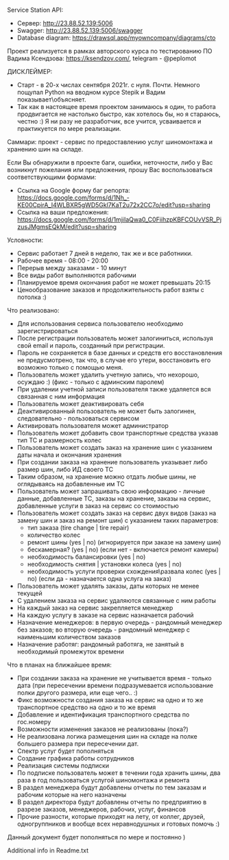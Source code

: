 Service Station API:
 - Сервер: http://23.88.52.139:5006
 - Swagger: http://23.88.52.139:5006/swagger
 - Database diagram: https://drawsql.app/myowncompany/diagrams/cto

Проект реализуется в рамках авторского курса по тестированию ПО Вадима Ксендзова: https://ksendzov.com/, telegram - @peplomot

ДИСКЛЕЙМЕР:
 - Старт - в 20-х числах сентября 2021г. с нуля. Почти. Немного пощупал Python на вводном курсе Stepik и Вадим показывает\объясняет.
 - Так как в настоящее время проектом занимаюсь я один, то работа продвигается не настолько быстро, как хотелось бы, но я стараюсь, честно :)
Я ни разу не разработчик, все учится, усваивается и практикуется по мере реализации.

Саммари: проект - сервис по предоставлению услуг шиномонтажа и хранению шин на складе.

Если Вы обнаружили в проекте баги, ошибки, неточности, либо у Вас возникнут пожелания или предложения, прошу Вас воспользоваться соответствующими формами:
 - Ссылка на Google форму баг репорта: https://docs.google.com/forms/d/1Nh_-KE00CpirA_I4WLBXR5gWD5Gkl7KaT2u72x2CC7o/edit?usp=sharing
 - Ссылка на ваши предложения: https://docs.google.com/forms/d/1mjiIaQwa0_C0FiihzpKBFCOUvVSR_PjzusJMgmsEQkM/edit?usp=sharing

Условности:
 - Сервис работает 7 дней в неделю, так же и все работники.
 - Рабочее время - 08:00 - 20:00
 - Перерыв между заказами - 10 минут
 - Все виды работ выполняются рабочими 
 - Планируемое время окончания работ не может превышать 20:15
 - Ценообразование заказов и продолжительность работ взяты с потолка :)
 

Что реализовано:
  - Для использования сервиса пользователю необходимо зарегистрироваться
  - После регистрации пользователь может залогиниться, используя свой email и пароль, созданный при регистрации.
  - Пароль не сохраняется в базе данных и средств его восстановления не предусмотрено, так что, в случае его утери, восстановить его возможно только с помощью меня.
  - Пользователь может удалить учетную запись, что нехорошо, осуждаю :) (фикс - только с админским паролем)
  - При удалении учетной записи пользователя также удаляется вся связанная с ним информация
  - Пользователь может деактивировать себя
  - Деактивированный пользователь не может быть залогинен, следовательно - пользоваться сервисом
  - Активировать пользователя может администратор
  - Пользователь может добавить свои транспортные средства указав тип ТС и размерность колес
  - Пользователь может создать заказ на хранение шин с указанием даты начала и окончания хранения
  - При создании заказа на хранение пользователь указывает либо размер шин, либо ИД своего ТС
  - Таким образом, на хранение можно отдать любые шины, не оглядываясь на добавленные им ТС
  - Пользователь может запрашивать свою информацию - личные данные, добавленные ТС, заказы на хранение, заказы на сервис, добавленные услуги в заказ на сервис со стоимостью
  - Пользователь может создать заказ на сервис двух видов (заказ на замену шин и заказ на ремонт шин) с указанием таких параметров:
    - тип заказа (tire change | tire repair)
    - количество колес
    - ремонт шины (yes | no) (игнорируется при заказе на замену шин)
    - бескамерная? (yes | no) (если нет - включается ремонт камеры)
    - необходимость балансировки (yes | no)
    - необходимость снятия | установки колеса (yes | no)
    - необходимость услуги проверки схождения\развала колес (yes | no) (если да - назначается одна услуга на заказ)
  - Пользователь может удалять заказы, даты которых не менее текущей 
  - С удалением заказа на сервис удаляются связанные с ним работы
  - На каждый заказ на сервис закрепляется менеджер
  - На каждую услугу в заказе на сервис назначается рабочий
  - Назначение менеджеров: в первую очередь - рандомный менеджер без заказов; во вторую очередь - рандомный менеджер с наименьшим количеством заказов
  - Назначение работяг: рандомный работяга, не занятый в необходимый промежуток времени 

Что в планах на ближайшее время:
  - При создании заказа на хранение не учитывается время - только дата (при пересечении времени подразумевается использование полки другого размера, или еще чего.. :)
  - Фикс возможности создания заказа на сервис на одно и то же транспортное средство на одно и то же время
  - Добавление и идентификация транспортного средства по гос.номеру
  - Возможности изменения заказов не реализованы (пока?)
  - Не реализована логика размещения шин на складе на полке большего размера при пересечении дат.
  - Спектр услуг будет пополняться
  - Создание графика работы сотрудников
  - Реализация системы подписки
  - По подписке пользователь может в течении года хранить шины, два раза в год пользоваться услугой шиномонтажа и ремонта
  - В раздел менеджера будут добавлены отчеты по тем заказам и рабочим которые на него назначены
  - В раздел директора будут добавлены отчеты по предприятию в разрезе заказов, менеджеров, рабочих, услуг, финансов
  - Прочие разности, которые приходят на лету, от коллег, друзей, одногруппников и вообще всех неравнодушных и готовых помочь :)

Данный документ будет пополняться по мере и постоянно )

Additional info in Readme.txt

